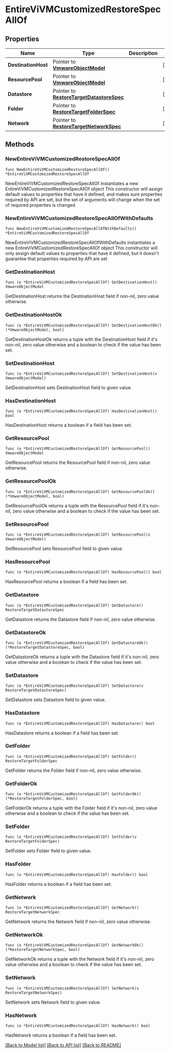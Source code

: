 # EntireViVMCustomizedRestoreSpecAllOf

## Properties

Name | Type | Description | Notes
------------ | ------------- | ------------- | -------------
**DestinationHost** | Pointer to [**VmwareObjectModel**](VmwareObjectModel.md) |  | [optional] 
**ResourcePool** | Pointer to [**VmwareObjectModel**](VmwareObjectModel.md) |  | [optional] 
**Datastore** | Pointer to [**RestoreTargetDatastoreSpec**](RestoreTargetDatastoreSpec.md) |  | [optional] 
**Folder** | Pointer to [**RestoreTargetFolderSpec**](RestoreTargetFolderSpec.md) |  | [optional] 
**Network** | Pointer to [**RestoreTargetNetworkSpec**](RestoreTargetNetworkSpec.md) |  | [optional] 

## Methods

### NewEntireViVMCustomizedRestoreSpecAllOf

`func NewEntireViVMCustomizedRestoreSpecAllOf() *EntireViVMCustomizedRestoreSpecAllOf`

NewEntireViVMCustomizedRestoreSpecAllOf instantiates a new EntireViVMCustomizedRestoreSpecAllOf object
This constructor will assign default values to properties that have it defined,
and makes sure properties required by API are set, but the set of arguments
will change when the set of required properties is changed

### NewEntireViVMCustomizedRestoreSpecAllOfWithDefaults

`func NewEntireViVMCustomizedRestoreSpecAllOfWithDefaults() *EntireViVMCustomizedRestoreSpecAllOf`

NewEntireViVMCustomizedRestoreSpecAllOfWithDefaults instantiates a new EntireViVMCustomizedRestoreSpecAllOf object
This constructor will only assign default values to properties that have it defined,
but it doesn't guarantee that properties required by API are set

### GetDestinationHost

`func (o *EntireViVMCustomizedRestoreSpecAllOf) GetDestinationHost() VmwareObjectModel`

GetDestinationHost returns the DestinationHost field if non-nil, zero value otherwise.

### GetDestinationHostOk

`func (o *EntireViVMCustomizedRestoreSpecAllOf) GetDestinationHostOk() (*VmwareObjectModel, bool)`

GetDestinationHostOk returns a tuple with the DestinationHost field if it's non-nil, zero value otherwise
and a boolean to check if the value has been set.

### SetDestinationHost

`func (o *EntireViVMCustomizedRestoreSpecAllOf) SetDestinationHost(v VmwareObjectModel)`

SetDestinationHost sets DestinationHost field to given value.

### HasDestinationHost

`func (o *EntireViVMCustomizedRestoreSpecAllOf) HasDestinationHost() bool`

HasDestinationHost returns a boolean if a field has been set.

### GetResourcePool

`func (o *EntireViVMCustomizedRestoreSpecAllOf) GetResourcePool() VmwareObjectModel`

GetResourcePool returns the ResourcePool field if non-nil, zero value otherwise.

### GetResourcePoolOk

`func (o *EntireViVMCustomizedRestoreSpecAllOf) GetResourcePoolOk() (*VmwareObjectModel, bool)`

GetResourcePoolOk returns a tuple with the ResourcePool field if it's non-nil, zero value otherwise
and a boolean to check if the value has been set.

### SetResourcePool

`func (o *EntireViVMCustomizedRestoreSpecAllOf) SetResourcePool(v VmwareObjectModel)`

SetResourcePool sets ResourcePool field to given value.

### HasResourcePool

`func (o *EntireViVMCustomizedRestoreSpecAllOf) HasResourcePool() bool`

HasResourcePool returns a boolean if a field has been set.

### GetDatastore

`func (o *EntireViVMCustomizedRestoreSpecAllOf) GetDatastore() RestoreTargetDatastoreSpec`

GetDatastore returns the Datastore field if non-nil, zero value otherwise.

### GetDatastoreOk

`func (o *EntireViVMCustomizedRestoreSpecAllOf) GetDatastoreOk() (*RestoreTargetDatastoreSpec, bool)`

GetDatastoreOk returns a tuple with the Datastore field if it's non-nil, zero value otherwise
and a boolean to check if the value has been set.

### SetDatastore

`func (o *EntireViVMCustomizedRestoreSpecAllOf) SetDatastore(v RestoreTargetDatastoreSpec)`

SetDatastore sets Datastore field to given value.

### HasDatastore

`func (o *EntireViVMCustomizedRestoreSpecAllOf) HasDatastore() bool`

HasDatastore returns a boolean if a field has been set.

### GetFolder

`func (o *EntireViVMCustomizedRestoreSpecAllOf) GetFolder() RestoreTargetFolderSpec`

GetFolder returns the Folder field if non-nil, zero value otherwise.

### GetFolderOk

`func (o *EntireViVMCustomizedRestoreSpecAllOf) GetFolderOk() (*RestoreTargetFolderSpec, bool)`

GetFolderOk returns a tuple with the Folder field if it's non-nil, zero value otherwise
and a boolean to check if the value has been set.

### SetFolder

`func (o *EntireViVMCustomizedRestoreSpecAllOf) SetFolder(v RestoreTargetFolderSpec)`

SetFolder sets Folder field to given value.

### HasFolder

`func (o *EntireViVMCustomizedRestoreSpecAllOf) HasFolder() bool`

HasFolder returns a boolean if a field has been set.

### GetNetwork

`func (o *EntireViVMCustomizedRestoreSpecAllOf) GetNetwork() RestoreTargetNetworkSpec`

GetNetwork returns the Network field if non-nil, zero value otherwise.

### GetNetworkOk

`func (o *EntireViVMCustomizedRestoreSpecAllOf) GetNetworkOk() (*RestoreTargetNetworkSpec, bool)`

GetNetworkOk returns a tuple with the Network field if it's non-nil, zero value otherwise
and a boolean to check if the value has been set.

### SetNetwork

`func (o *EntireViVMCustomizedRestoreSpecAllOf) SetNetwork(v RestoreTargetNetworkSpec)`

SetNetwork sets Network field to given value.

### HasNetwork

`func (o *EntireViVMCustomizedRestoreSpecAllOf) HasNetwork() bool`

HasNetwork returns a boolean if a field has been set.


[[Back to Model list]](../README.md#documentation-for-models) [[Back to API list]](../README.md#documentation-for-api-endpoints) [[Back to README]](../README.md)


